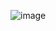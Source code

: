 ![image](https://github.com/DavitPH/026_RestAPI/assets/108072024/c55afa9d-5fad-44fd-b87b-3ff138c4882c)
